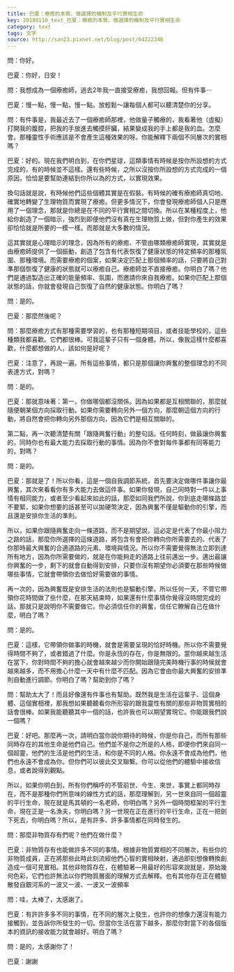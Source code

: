 ```yaml
---
title: 巴夏：療癒的本質、做選擇的機制及平行實相生命
key: 20180110_text_巴夏：療癒的本質、做選擇的機制及平行實相生命
category: text
tags: 文字
source: http://san23.pixnet.net/blog/post/64222348
---
```


問：你好。

巴夏：你好，日安！

問：我想成為一個療癒師，過去2年我一直接受療癒，我想回報。但有件事⋯

巴夏：慢一點，慢一點，慢一點。放輕鬆～讓每個人都可以聽清楚你的分享。

問：有件事是，我最近去了一個療癒師那裡，他做量子觸療的，我看著他（虛擬）打開我的腹腔，把我的手放進去觸摸肝臟，結果變成我的手上都是我的血。怎麼會。那種靈性手術應該是不會產生這種效果的呀。你能解釋下兩個不同層次的實相嗎？

巴夏：好的。現在我們明白到，在你們星球，這類事情有時候是按你所設想的方式完成的，有的時候並不這樣。還有些時候，之所以沒按你所設想的方式完成的一個原因，恰恰是要幫助連結到你所以為的方式，以實現效果。

換句話就是說，有時候他們這些個體其實是在假裝。有時候的確有療癒師真切地、確實地轉變了生理物質而實現了療癒。但更多情況下，你會發現療癒師個人只是應用了一個理念，那就是你總是在不同的平行實相之間切換。所以在某種程度上，他給你創造了一個暗示，強烈到即便他們沒有真在生理物質上做，但對你產生的效果卻恰恰就是所要的一模一樣。而那就是大多數的情況。

這其實就是心理暗示的理念，因為所有的療癒、不管由哪類療癒師實現，其實就是由療癒師提供了一個振動，創造了包含有代表恢復了健康狀態的特定頻率的那種氛圍、那種環境。而需要療癒的個案，如果決定匹配上那個頻率的話，只要將自己對準那個恢復了健康的狀態就可以療癒自己。療癒師並不直接療癒。你明白了嗎？他們是通過製造出正確的能量頻率、氛圍，而邀請你來自我療癒。如果你匹配上那個狀態的話，你就會發現自己恢復了自然的健康狀態。你明白了嗎？

問：是的。

巴夏：那麼然後呢？

問：那麼療癒方式有那種需要學習的，也有那種短期項目，或者技能學校的，這些種類我都喜歡。它們都很棒。可我這輩子只有一個身體。所以，像我這樣什麼都喜歡，什麼都想做的人，該如何是好呢？

巴夏：注意了，再說一遍。所有這些事情，都只是那個讓你興奮的整個理念的不同表達方式，對嗎？

問：是的。

巴夏：那就意味著：第一，你做哪個都沒關係。因為如果都是互相關聯的，那麼就隨便朝某個方向採取行動。如果你需要轉向另外一個方向，那麼朝這個方向的行動，將自然會把你轉向另外那個方向，因為它們是相互關聯的。

第二點，再一次聽清楚有關「跟隨興奮行動」的整句話。任何時刻，做最讓你興奮的，同時你也有最大能力去採取行動的事情。因為你不會對每件事都有同等能力的，對嗎？

問：是的。

巴夏：那就是了！所以你看，這是一個自我調節系統，首先要決定做哪件事讓你最興奮，其次來看看你有多大能力去做這件事。如果你發現，自己同時對一件以上事情有相同能力，或者至少看起來如此的話，那麼如同我們所說，你到底走哪條路並不要緊，如果你想要的話甚至可以拋硬幣決定，因為興奮不僅是驅動你的引擎，而且還是安排你生活的準則。

所以，如果你跟隨興奮走向一條道路，而不是期望說，這必定是代表了你最小阻力之路的話，那麼你所選擇的這條道路，將包含有會把你轉向你所需要去的、代表了你那時最大興奮的合適道路的元素、環境與情況。所以你不需要覺得無法立即到達所有地方，因為你所需要做的，就是在你能夠走的道路上往前邁出一步。邁出最讓你興奮的一步，剩下的就會自動得到安排，只要你沒有期望你必須要在那些時候做哪些事情，它就會帶領你去做恰好需要做的事情。

再一次的，因為興奮既是安排生活的法則也是驅動引擎。所以任何一天，不管它帶領你花時間做了些什麼，在那天結束時，如果還有什麼事情你覺得沒時間完成的話，那就只是說明你不需要做它。你必須信任你的興奮，信任它瞭解自己在做什麼，明白了嗎？

問：是的。

巴夏：這樣，它帶領你做事的時機，就會是需要呈現的恰好時機。所以你不需要覺得時間不夠了，或者錯過了什麼。你是永恆的存在，你是無限的。當你越來越生活在當下，你對時間不夠的擔心就會越來越少而你開始跟隨完美時機行事的時候就會越來越多，而不用擔心什麼一天中有什麼不匹配。因為它會由你最大興奮的安排準則自動進行調節。你明白了嗎？幫助到你了嗎？

問：幫助太大了！而且好像還有件事也有幫助。既然我是生活在這輩子、這個身體、這個實相裡，那我想如果聽聽看你所形容的跟我靈性有關的那些非物質實相的話會很棒。如果我能聽聽其中一個的話，也許我也可以期望實現它。你能跟我們說一個嗎？

巴夏：好吧。那麼再一次，請明白當你說你期待的時候，你是你自己，而所有那些同時存在的其他生命是他們自己。他們並不是你之所是的人格，即便你們來自同一個超靈，他們的生活是他們的生活，和你是不同的人格。你永遠不會成為他們，他們也永遠不會成為你。但你們可以彼此交叉聯繫。你可以從他們的體驗中接收信息，或者說得到觀點。

所以，如果你明白到，所有你們稱呼的不管前世、今生、來世，事實上都同時存在，而不是那種你們所意味的線性方式的話，那麼理解到，另一世來自同一個超靈的平行生命，現在就是馬其頓的一名老師，你明白嗎？另外一個時間框架的平行生命，現在正是一名漁夫，你明白嗎？另一世現在正在進行的平行生命，正在一把劍下死去，你明白嗎？所以，是有許多、許多事情都在同時發生的。

問：那麼非物質存有們呢？他們在做什麼？

巴夏：非物質存有也能做許多不同的事情。根據非物質實相的不同層次，有些你的非物質成員，正在將那些此時此刻流經他們心智的實相映射，通過即刻想像轉換創造成一個可見實相。其他非物質存在，在體驗著—用最好的形容來說就是，原始幾何色彩，它們也許無法以你們物質層面的理解方式去解釋。也有其他存在正在體驗散發自銀河系的一波又一波、一波又一波頻率

問：哇，太棒了，太感謝了。

巴夏：有許許多多不同的事情，在不同的層次上發生，也許你的想像力還沒有能力接觸到，並告訴你所發生的一切。但當你生活在當下越多，那麼你對當下的各個版本的資訊的接收能力就會越好。明白了嗎？

問：是的，太感謝你了！

巴夏：謝謝
